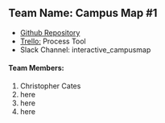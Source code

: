 ## Team Name: Campus Map #1
* [Github Repository](https://github.com/soft-eng-practicum/campusmap1)
* [Trello:](https://trello.com/campusmap1) Process Tool
* Slack Channel: interactive_campusmap

#### Team Members:
1. Christopher Cates
2. here
3. here
4. here